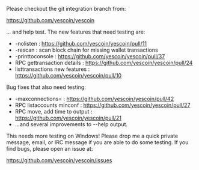 Please checkout the git integration branch from:

https://github.com/yescoin/yescoin

... and help test.  The new features that need testing are:

* -nolisten : https://github.com/yescoin/yescoin/pull/11
* -rescan : scan block chain for missing wallet transactions
* -printtoconsole : https://github.com/yescoin/yescoin/pull/37
* RPC gettransaction details : https://github.com/yescoin/yescoin/pull/24
* listtransactions new features : https://github.com/yescoin/yescoin/pull/10

Bug fixes that also need testing:

* -maxconnections= : https://github.com/yescoin/yescoin/pull/42
* RPC listaccounts minconf : https://github.com/yescoin/yescoin/pull/27
* RPC move, add time to output : https://github.com/yescoin/yescoin/pull/21
* ...and several improvements to --help output.

This needs more testing on Windows!  Please drop me a quick private message, email, or IRC message if you are able to do some testing.  If you find bugs, please open an issue at:

https://github.com/yescoin/yescoin/issues
